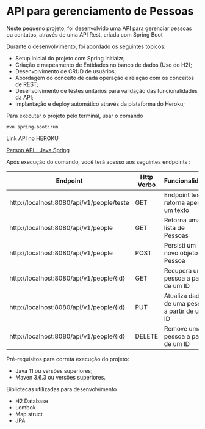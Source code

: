 # API para gerenciamento de Pessoas

Neste pequeno projeto, foi desenvolvido uma API para gerenciar pessoas ou contatos, através de uma API Rest, criada com Spring Boot

Durante o desenvolvimento, foi abordado os seguintes tópicos:

- Setup inicial do projeto com Spring Initialzr;
- Criação e mapeamento de Entidades no banco de dados (Uso do H2);
- Desenvolvimento de CRUD de usuários;
- Abordagem do conceito de cada operação e relação com os conceitos de REST;
- Desenvolvimento de testes unitários para validação das funcionalidades da API;
- Implantação e deploy automático através da plataforma do Heroku;

Para executar o projeto pelo terminal, usar o comando

```
mvn spring-boot:run
```

Link API no HEROKU

[Person API - Java Spring](https://personapidio-bootcamp.herokuapp.com/api/v1/people)

Após execução do comando, você terá acesso aos seguintes endpoints :

| Endpoint  |  Http Verbo  |  Funcionalidade  |
| ------------------- | ------------------- | ------------------- |
|  http://localhost:8080/api/v1/people/teste |  GET | Endpoint teste retorna apenas um texto |
| http://localhost:8080/api/v1/people |  GET | Retorna uma lista de Pessoas |
| http://localhost:8080/api/v1/people |  POST | Persisti um novo objeto Pessoa |
| http://localhost:8080/api/v1/people/{id} |  GET | Recupera uma pessoa a partir de um ID |
| http://localhost:8080/api/v1/people/{id} |  PUT | Atualiza dados de uma pessoa a partir de um ID |
| http://localhost:8080/api/v1/people/{id} |  DELETE | Remove uma pessoa a partir de um ID |

Pré-requisitos para correta execução do projeto:
- Java 11 ou versões superiores;
- Maven 3.6.3 ou versões superiores.

Bibliotecas utilizadas para desenvolvimento
- H2 Database
- Lombok
- Map struct
- JPA
